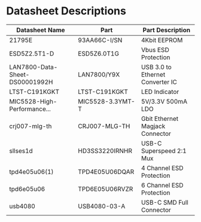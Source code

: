 # Datasheet Descriptions
| Datasheet Name | Part | Part Description|
|--|--|--|
| 21795E | 93AA66C-I/SN | 4Kbit EEPROM |
| ESD5Z2.5T1-D | ESD5Z6.0T1G | Vbus ESD Protection |
| LAN7800-Data-Sheet-DS00001992H | LAN7800/Y9X | USB 3.0 to Ethernet Converter IC
| LTST-C191KGKT | LTST-C191KGKT | LED Indicator
| MIC5528-High-Performance... | MIC5528-3.3YMT-T |  5V/3.3V 500mA LDO
| crj007-mlg-th | CRJ007-MLG-TH |Gbit Ethernet Magjack Connector
| sllses1d | HD3SS3220IRNHR | USB-C Superspeed 2:1 Mux
| tpd4e05u06(1) | TPD4E05U06DQAR | 4 Channel ESD Protection
| tpd6e05u06 | TPD6E05U06RVZR | 6 Channel ESD Protection
| usb4080 | USB4080-03-A | USB-C SMD Full Connector
